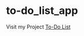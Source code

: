 # to-do_list_app
Visit my Project <a href="https://mahfuzalamttt.github.io/to-do_list_app/">To-Do List</a>
